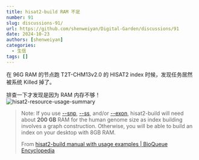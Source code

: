 ```yaml
---
title: hisat2-build RAM 不足
number: 91
slug: discussions-91/
url: https://github.com/shenweiyan/Digital-Garden/discussions/91
date: 2024-10-23
authors: [shenweiyan]
categories: 
  - 生信
tags: []
---
```


在 96G RAM 的节点跑 T2T-CHM13v2.0 的 HISAT2 index 时候，发现任务居然被系统 Killed 掉了。

<!-- more -->

排查一下才发现是因为 RAM 内存不够！      
![hisat2-resource-usage-summary](https://kg.weiyan.cc/2024/10/hisat2-resource.png)

> Note: If you use [--snp](https://open.bioqueue.org/home/knowledge/showKnowledge/sig/hisat2-build#--snp), [--ss](https://open.bioqueue.org/home/knowledge/showKnowledge/sig/hisat2-build#--ss), and/or [--exon](https://open.bioqueue.org/home/knowledge/showKnowledge/sig/hisat2-build#--exon), hisat2-build will need about **200 GB** RAM for the human genome size as index building involves a graph construction. Otherwise, you will be able to build an index on your desktop with 8GB RAM.
>    
> From [hisat2-build manual with usage examples | BioQueue Encyclopedia](https://open.bioqueue.org/home/knowledge/showKnowledge/sig/hisat2-build)

<script src="https://giscus.app/client.js"
	data-repo="shenweiyan/Digital-Garden"
	data-repo-id="R_kgDOKgxWlg"
	data-mapping="number"
	data-term="91"
	data-reactions-enabled="1"
	data-emit-metadata="0"
	data-input-position="bottom"
	data-theme="light"
	data-lang="zh-CN"
	crossorigin="anonymous"
	async>
</script>
